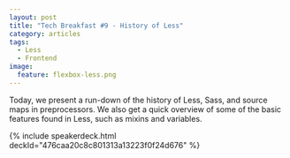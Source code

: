 ```yaml
---
layout: post
title: "Tech Breakfast #9 - History of Less"
category: articles
tags:
  - Less
  - Frontend
image:
  feature: flexbox-less.png
---
```


Today, we present a run-down of the history of Less, Sass, and source maps in preprocessors. We also get a quick overview of some of the basic features found in Less, such as mixins and variables.

{% include speakerdeck.html deckId="476caa20c8c801313a13223f0f24d676" %}